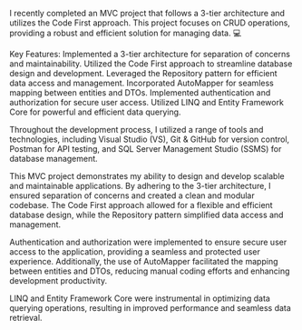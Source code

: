 I recently completed an MVC project that follows a 3-tier architecture and utilizes the Code First approach. This project focuses on CRUD operations, providing a robust and efficient solution for managing data. 💻

Key Features:
 Implemented a 3-tier architecture for separation of concerns and maintainability.
 Utilized the Code First approach to streamline database design and development.
 Leveraged the Repository pattern for efficient data access and management.
 Incorporated AutoMapper for seamless mapping between entities and DTOs.
 Implemented authentication and authorization for secure user access.
 Utilized LINQ and Entity Framework Core for powerful and efficient data querying.

Throughout the development process, I utilized a range of tools and technologies, including Visual Studio (VS), Git & GitHub for version control, Postman for API testing, and SQL Server Management Studio (SSMS) for database management.

This MVC project demonstrates my ability to design and develop scalable and maintainable applications. By adhering to the 3-tier architecture, I ensured separation of concerns and created a clean and modular codebase. The Code First approach allowed for a flexible and efficient database design, while the Repository pattern simplified data access and management.

Authentication and authorization were implemented to ensure secure user access to the application, providing a seamless and protected user experience. Additionally, the use of AutoMapper facilitated the mapping between entities and DTOs, reducing manual coding efforts and enhancing development productivity.

LINQ and Entity Framework Core were instrumental in optimizing data querying operations, resulting in improved performance and seamless data retrieval.
